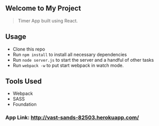 ## Welcome to My Project

> Timer App built using React.


## Usage

- Clone this repo
- Run `npm install` to install all necessary dependencies
- Run `node server.js` to start the server and a handful of other tasks
- Run `webpack -w` to put start webpack in watch mode.

## Tools Used

- Webpack
- SASS
- Foundation



### App Link:  http://vast-sands-82503.herokuapp.com/